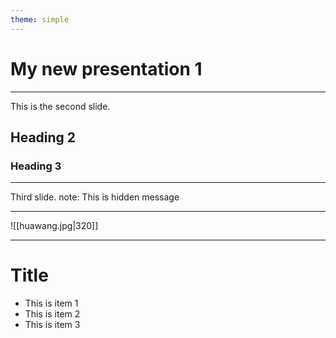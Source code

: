```yaml
---
theme: simple
---
```


# My new presentation 1

---
This is the second slide.
## Heading 2

### Heading 3
<!-- slide bg="[[Day.jpg]]"  -->


---

Third slide.
note: This is hidden message

---
![[huawang.jpg|320]]

---
# Title

- This is item 1 <!-- element class="fragment" data=fragment-index="1" -->
- This is item 2 <!-- element class="fragment" data=fragment-index="2" -->
- This is item 3 <!-- element class="fragment" data=fragment-index="3" -->